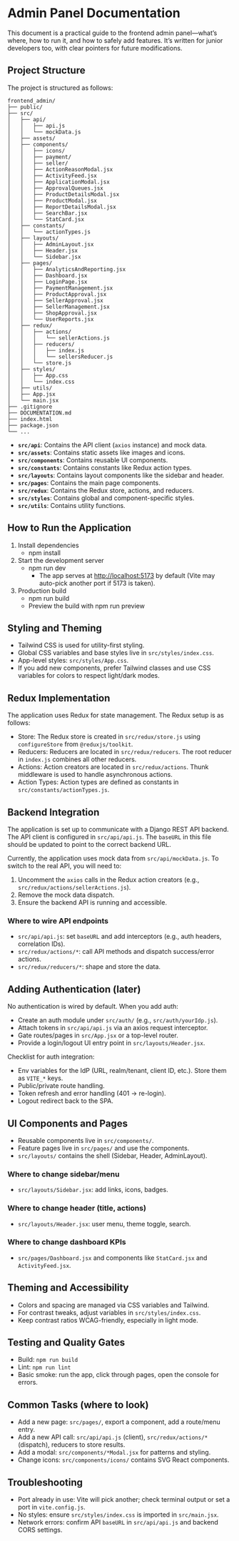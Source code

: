 ﻿# Admin Panel Documentation

This document is a practical guide to the frontend admin panel—what’s where, how to run it, and how to safely add features. It’s written for junior developers too, with clear pointers for future modifications.

## Project Structure

The project is structured as follows:

```text
frontend_admin/
├── public/
├── src/
│   ├── api/
│   │   ├── api.js
│   │   └── mockData.js
│   ├── assets/
│   ├── components/
│   │   ├── icons/
│   │   ├── payment/
│   │   ├── seller/
│   │   ├── ActionReasonModal.jsx
│   │   ├── ActivityFeed.jsx
│   │   ├── ApplicationModal.jsx
│   │   ├── ApprovalQueues.jsx
│   │   ├── ProductDetailsModal.jsx
│   │   ├── ProductModal.jsx
│   │   ├── ReportDetailsModal.jsx
│   │   ├── SearchBar.jsx
│   │   └── StatCard.jsx
│   ├── constants/
│   │   └── actionTypes.js
│   ├── layouts/
│   │   ├── AdminLayout.jsx
│   │   ├── Header.jsx
│   │   └── Sidebar.jsx
│   ├── pages/
│   │   ├── AnalyticsAndReporting.jsx
│   │   ├── Dashboard.jsx
│   │   ├── LoginPage.jsx
│   │   ├── PaymentManagement.jsx
│   │   ├── ProductApproval.jsx
│   │   ├── SellerApproval.jsx
│   │   ├── SellerManagement.jsx
│   │   ├── ShopApproval.jsx
│   │   └── UserReports.jsx
│   ├── redux/
│   │   ├── actions/
│   │   │   └── sellerActions.js
│   │   ├── reducers/
│   │   │   ├── index.js
│   │   │   └── sellersReducer.js
│   │   └── store.js
│   ├── styles/
│   │   ├── App.css
│   │   └── index.css
│   ├── utils/
│   ├── App.jsx
│   └── main.jsx
├── .gitignore
├── DOCUMENTATION.md
├── index.html
├── package.json
└── ...
```

- **`src/api`**: Contains the API client (`axios` instance) and mock data.
- **`src/assets`**: Contains static assets like images and icons.
- **`src/components`**: Contains reusable UI components.
- **`src/constants`**: Contains constants like Redux action types.
- **`src/layouts`**: Contains layout components like the sidebar and header.
- **`src/pages`**: Contains the main page components.
- **`src/redux`**: Contains the Redux store, actions, and reducers.
- **`src/styles`**: Contains global and component-specific styles.
- **`src/utils`**: Contains utility functions.

## How to Run the Application

1. Install dependencies
    - npm install
2. Start the development server
    - npm run dev
      - The app serves at <http://localhost:5173> by default (Vite may auto-pick another port if 5173 is taken).
3. Production build
    - npm run build
    - Preview the build with npm run preview

## Styling and Theming

- Tailwind CSS is used for utility-first styling.
- Global CSS variables and base styles live in `src/styles/index.css`.
- App-level styles: `src/styles/App.css`.
- If you add new components, prefer Tailwind classes and use CSS variables for colors to respect light/dark modes.

## Redux Implementation

The application uses Redux for state management. The Redux setup is as follows:

- Store: The Redux store is created in `src/redux/store.js` using `configureStore` from `@reduxjs/toolkit`.
- Reducers: Reducers are located in `src/redux/reducers`. The root reducer in `index.js` combines all other reducers.
- Actions: Action creators are located in `src/redux/actions`. Thunk middleware is used to handle asynchronous actions.
- Action Types: Action types are defined as constants in `src/constants/actionTypes.js`.

## Backend Integration

The application is set up to communicate with a Django REST API backend. The API client is configured in `src/api/api.js`. The `baseURL` in this file should be updated to point to the correct backend URL.

Currently, the application uses mock data from `src/api/mockData.js`. To switch to the real API, you will need to:

1. Uncomment the `axios` calls in the Redux action creators (e.g., `src/redux/actions/sellerActions.js`).
2. Remove the mock data dispatch.
3. Ensure the backend API is running and accessible.

### Where to wire API endpoints

- `src/api/api.js`: set `baseURL` and add interceptors (e.g., auth headers, correlation IDs).
- `src/redux/actions/*`: call API methods and dispatch success/error actions.
- `src/redux/reducers/*`: shape and store the data.

## Adding Authentication (later)

No authentication is wired by default. When you add auth:

- Create an auth module under `src/auth/` (e.g., `src/auth/yourIdp.js`).
- Attach tokens in `src/api/api.js` via an axios request interceptor.
- Gate routes/pages in `src/App.jsx` or a top-level router.
- Provide a login/logout UI entry point in `src/layouts/Header.jsx`.

Checklist for auth integration:

- Env variables for the IdP (URL, realm/tenant, client ID, etc.). Store them as `VITE_*` keys.
- Public/private route handling.
- Token refresh and error handling (401 → re-login).
- Logout redirect back to the SPA.

## UI Components and Pages

- Reusable components live in `src/components/`.
- Feature pages live in `src/pages/` and use the components.
- `src/layouts/` contains the shell (Sidebar, Header, AdminLayout).

### Where to change sidebar/menu

- `src/layouts/Sidebar.jsx`: add links, icons, badges.

### Where to change header (title, actions)

- `src/layouts/Header.jsx`: user menu, theme toggle, search.

### Where to change dashboard KPIs

- `src/pages/Dashboard.jsx` and components like `StatCard.jsx` and `ActivityFeed.jsx`.

## Theming and Accessibility

- Colors and spacing are managed via CSS variables and Tailwind.
- For contrast tweaks, adjust variables in `src/styles/index.css`.
- Keep contrast ratios WCAG-friendly, especially in light mode.

## Testing and Quality Gates

- Build: `npm run build`
- Lint: `npm run lint`
- Basic smoke: run the app, click through pages, open the console for errors.

## Common Tasks (where to look)

- Add a new page: `src/pages/`, export a component, add a route/menu entry.
- Add a new API call: `src/api/api.js` (client), `src/redux/actions/*` (dispatch), reducers to store results.
- Add a modal: `src/components/*Modal.jsx` for patterns and styling.
- Change icons: `src/components/icons/` contains SVG React components.

## Troubleshooting

- Port already in use: Vite will pick another; check terminal output or set a port in `vite.config.js`.
- No styles: ensure `src/styles/index.css` is imported in `src/main.jsx`.
- Network errors: confirm API `baseURL` in `src/api/api.js` and backend CORS settings.
